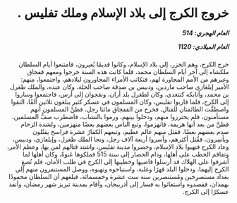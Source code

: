 <h1 dir="rtl">خروج الكرج إلى بلاد الإسلام وملك تفليس .</h1>

<h5 dir="rtl">العام الهجري:  514

العام الميلادي: 1120

</h5>

<p dir="rtl">خرج الكرج، وهم الخزر، إلى بلاد الإسلام، وكانوا قديمًا يُغيرون، فامتنعوا أيام السلطان ملكشاه إلى آخر أيام السلطان محمد، فلما كانت هذه السنة خرجوا ومعهم قفجاق وغيرهم من الأمم المجاورة لهم، فتكاتب الأمراء المجاورون لبلادهم، واجتمعوا، منهم: الأمير إيلغازي صاحب ماردين، ودبيس بن صدقة صاحب الحلة، وكان عنده، والملك طغرل بن محمد، وأتابكه كنتغدي، وكان لطغرل بلد أران، ونقجوان إلى أرس، فاجتمعوا وساروا إلى الكرج، فلما قاربوا تفليس، وكان المسلمون في عسكر كثير يبلغون ثلاثين ألفًا، التقوا واصطفَّت الطائفتان للقتال، فخرج من القفجاق مائتا رجل، فظنَّ المسلمون أنهم مستأمنون، فلم يحترزوا منهم، ودخلوا بينهم، ورموا بالنشاب، فاضطرب صفُّ المسلمين، فظنَّ من بعد أنها هزيمة، فانهزموا، وتبع الناس بعضهم بعضًا منهزمين، ولشدة الزحام صدم بعضهم بعضًا، فقتل منهم عالم عظيم، وتبعهم الكفارُ عشرة فراسخ يقتُلون ويأسِرون، فقُتل أكثرهم، وأسروا أربعة آلاف رجل، ونجا الملك طغرل، وإيلغازي، ودبيس، وعاد الكرج فنهبوا بلاد الإسلام، وحصروا مدينة تفليس، واشتد قتالهم لمن بها، وعظم الأمر، وتفاقم الخطب على أهلها، ودام الحصار إلى سنة 515 فملكوها عَنوةً، وكان أهلها لما أشرفوا على الهلاك قد أرسلوا قاضيها وخطيبها إلى الكرج في طلب الأمان، فلم تُصغِ الكرج إليهما، ودخلوا البلد قهرًا وغلبة، واستباحوه ونهبوه، ووصل المستنفرون منهم إلى بغداد مستصرِخين ومُستنصرين سنة ست عشرة وخمسمائة، فبلغهم أن السلطان محمودًا بهمذان، فقصدوه واستغاثوا به فسار إلى أذربيجان، وأقام بمدينة تبريز شهر رمضان، وأنفذ عسكرًا إلى الكرج.</p></br>
